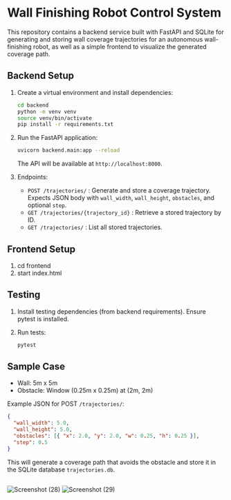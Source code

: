 # Wall Finishing Robot Control System

This repository contains a backend service built with FastAPI and SQLite for generating and storing wall coverage trajectories for an autonomous wall-finishing robot, as well as a simple frontend to visualize the generated coverage path.

## Backend Setup

1. Create a virtual environment and install dependencies:

   ```bash
   cd backend
   python -m venv venv
   source venv/bin/activate
   pip install -r requirements.txt
   ```

2. Run the FastAPI application:

   ```bash
   uvicorn backend.main:app --reload
   ```

   The API will be available at `http://localhost:8000`.

3. Endpoints:
   - `POST /trajectories/` : Generate and store a coverage trajectory. Expects JSON body with `wall_width`, `wall_height`, `obstacles`, and optional `step`.
   - `GET /trajectories/{trajectory_id}` : Retrieve a stored trajectory by ID.
   - `GET /trajectories/` : List all stored trajectories.

## Frontend Setup

1. cd frontend
2. start index.html

## Testing

1. Install testing dependencies (from backend requirements). Ensure pytest is installed.

2. Run tests:

   ```bash
   pytest
   ```

## Sample Case

- Wall: 5m x 5m
- Obstacle: Window (0.25m x 0.25m) at (2m, 2m)

Example JSON for POST `/trajectories/`:

```json
{
  "wall_width": 5.0,
  "wall_height": 5.0,
  "obstacles": [{ "x": 2.0, "y": 2.0, "w": 0.25, "h": 0.25 }],
  "step": 0.5
}
```
This will generate a coverage path that avoids the obstacle and store it in the SQLite database `trajectories.db`.

## 
![Screenshot (28)](https://github.com/user-attachments/assets/b4bd3b87-6181-483d-ab6f-8df5d3053757)
![Screenshot (29)](https://github.com/user-attachments/assets/1bf64053-37ee-4ad0-93cf-051b0be470e2)
